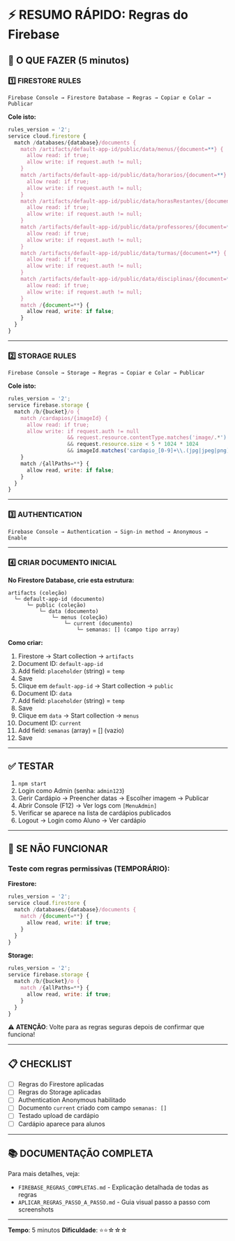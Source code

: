 # ⚡ RESUMO RÁPIDO: Regras do Firebase

## 🎯 O QUE FAZER (5 minutos)

### 1️⃣ FIRESTORE RULES
```
Firebase Console → Firestore Database → Regras → Copiar e Colar → Publicar
```

**Cole isto:**
```javascript
rules_version = '2';
service cloud.firestore {
  match /databases/{database}/documents {
    match /artifacts/default-app-id/public/data/menus/{document=**} {
      allow read: if true;
      allow write: if request.auth != null;
    }
    match /artifacts/default-app-id/public/data/horarios/{document=**} {
      allow read: if true;
      allow write: if request.auth != null;
    }
    match /artifacts/default-app-id/public/data/horasRestantes/{document=**} {
      allow read: if true;
      allow write: if request.auth != null;
    }
    match /artifacts/default-app-id/public/data/professores/{document=**} {
      allow read: if true;
      allow write: if request.auth != null;
    }
    match /artifacts/default-app-id/public/data/turmas/{document=**} {
      allow read: if true;
      allow write: if request.auth != null;
    }
    match /artifacts/default-app-id/public/data/disciplinas/{document=**} {
      allow read: if true;
      allow write: if request.auth != null;
    }
    match /{document=**} {
      allow read, write: if false;
    }
  }
}
```

---

### 2️⃣ STORAGE RULES
```
Firebase Console → Storage → Regras → Copiar e Colar → Publicar
```

**Cole isto:**
```javascript
rules_version = '2';
service firebase.storage {
  match /b/{bucket}/o {
    match /cardapios/{imageId} {
      allow read: if true;
      allow write: if request.auth != null
                   && request.resource.contentType.matches('image/.*')
                   && request.resource.size < 5 * 1024 * 1024
                   && imageId.matches('cardapio_[0-9]+\\.(jpg|jpeg|png)');
    }
    match /{allPaths=**} {
      allow read, write: if false;
    }
  }
}
```

---

### 3️⃣ AUTHENTICATION
```
Firebase Console → Authentication → Sign-in method → Anonymous → Enable
```

---

### 4️⃣ CRIAR DOCUMENTO INICIAL

**No Firestore Database, crie esta estrutura:**

```
artifacts (coleção)
  └─ default-app-id (documento)
      └─ public (coleção)
          └─ data (documento)
              └─ menus (coleção)
                  └─ current (documento)
                      └─ semanas: [] (campo tipo array)
```

**Como criar:**
1. Firestore → Start collection → `artifacts`
2. Document ID: `default-app-id`
3. Add field: `placeholder` (string) = `temp`
4. Save
5. Clique em `default-app-id` → Start collection → `public`
6. Document ID: `data`
7. Add field: `placeholder` (string) = `temp`
8. Save
9. Clique em `data` → Start collection → `menus`
10. Document ID: `current`
11. Add field: `semanas` (array) = [] (vazio)
12. Save

---

## ✅ TESTAR

1. `npm start`
2. Login como Admin (senha: `admin123`)
3. Gerir Cardápio → Preencher datas → Escolher imagem → Publicar
4. Abrir Console (F12) → Ver logs com `[MenuAdmin]`
5. Verificar se aparece na lista de cardápios publicados
6. Logout → Login como Aluno → Ver cardápio

---

## 🚨 SE NÃO FUNCIONAR

### Teste com regras permissivas (TEMPORÁRIO):

**Firestore:**
```javascript
rules_version = '2';
service cloud.firestore {
  match /databases/{database}/documents {
    match /{document=**} {
      allow read, write: if true;
    }
  }
}
```

**Storage:**
```javascript
rules_version = '2';
service firebase.storage {
  match /b/{bucket}/o {
    match /{allPaths=**} {
      allow read, write: if true;
    }
  }
}
```

⚠️ **ATENÇÃO**: Volte para as regras seguras depois de confirmar que funciona!

---

## 📋 CHECKLIST

- [ ] Regras do Firestore aplicadas
- [ ] Regras do Storage aplicadas
- [ ] Authentication Anonymous habilitado
- [ ] Documento `current` criado com campo `semanas: []`
- [ ] Testado upload de cardápio
- [ ] Cardápio aparece para alunos

---

## 📚 DOCUMENTAÇÃO COMPLETA

Para mais detalhes, veja:
- `FIREBASE_REGRAS_COMPLETAS.md` - Explicação detalhada de todas as regras
- `APLICAR_REGRAS_PASSO_A_PASSO.md` - Guia visual passo a passo com screenshots

---

**Tempo**: 5 minutos
**Dificuldade**: ⭐⭐☆☆☆